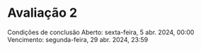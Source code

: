 # Avaliação 2
Condições de conclusão
Aberto: sexta-feira, 5 abr. 2024, 00:00
Vencimento: segunda-feira, 29 abr. 2024, 23:59

